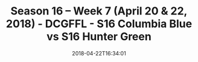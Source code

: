 ---
title: Season 16 – Week 7 (April 20 & 22, 2018) - DCGFFL - S16 Columbia Blue vs S16
  Hunter Green
teams-score:
- team: _teams/s16-columbia-blue.md
  score: 23
- team: _teams/s16-forest.md
  score: 18
mvp: Jared McKinney, Matt Townsend
game-ball: Eric Green, Amanda Livingstone's Mom and Dad
sportsperson: Linda Pratt, Amanda Livingstone
season: 16
week: 7
date: '2018-04-22T16:34:01'
pageid: season-16-week-7-april-20-22-2018-6349-vs-6350
---